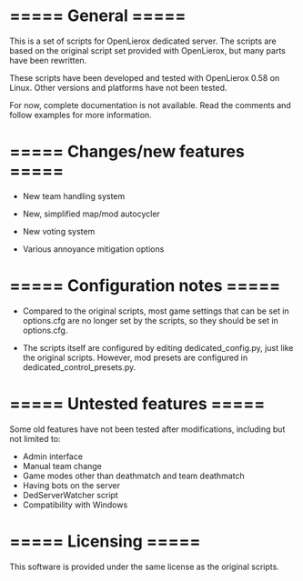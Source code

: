 ===== General =====
===================

This is a set of scripts for OpenLierox dedicated server.
The scripts are based on the original script set provided with OpenLierox,
but many parts have been rewritten.

These scripts have been developed and tested with OpenLierox 0.58 on Linux.
Other versions and platforms have not been tested.

For now, complete documentation is not available. Read the comments
and follow examples for more information.


===== Changes/new features =====
================================

- New team handling system

- New, simplified map/mod autocycler

- New voting system

- Various annoyance mitigation options


===== Configuration notes =====
===============================

- Compared to the original scripts, most game settings that can be set in
options.cfg are no longer set by the scripts, so they should be set
in options.cfg.

- The scripts itself are configured by editing dedicated_config.py, just
like the original scripts. However, mod presets are configured in 
dedicated_control_presets.py.


===== Untested features =====
=============================

Some old features have not been tested after modifications, 
including but not limited to:

- Admin interface
- Manual team change
- Game modes other than deathmatch and team deathmatch
- Having bots on the server
- DedServerWatcher script
- Compatibility with Windows

===== Licensing =====
=====================

This software is provided under the same license as
the original scripts.
